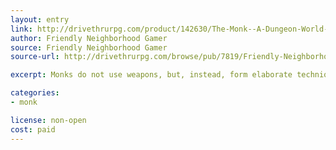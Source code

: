 ```yaml
---
layout: entry
link: http://drivethrurpg.com/product/142630/The-Monk--A-Dungeon-World-Playbook
author: Friendly Neighborhood Gamer
source: Friendly Neighborhood Gamer
source-url: http://drivethrurpg.com/browse/pub/7819/Friendly-Neighborhood-Gamer

excerpt: Monks do not use weapons, but, instead, form elaborate techniques of martial prowess by merging known tags together.

categories:
- monk

license: non-open
cost: paid
---
```

